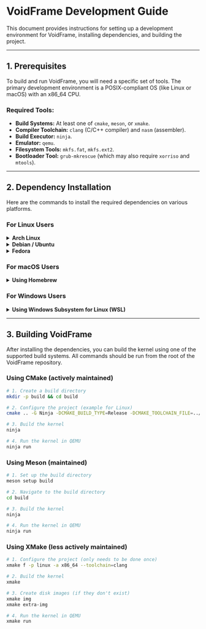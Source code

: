 # VoidFrame Development Guide

This document provides instructions for setting up a development environment for VoidFrame, installing dependencies, and building the project.

---

## 1. Prerequisites

To build and run VoidFrame, you will need a specific set of tools. The primary development environment is a POSIX-compliant OS (like Linux or macOS) with an x86_64 CPU.

### Required Tools:
- **Build Systems:** At least one of `cmake`, `meson`, or `xmake`.
- **Compiler Toolchain:** `clang` (C/C++ compiler) and `nasm` (assembler).
- **Build Executor:** `ninja`.
- **Emulator:** `qemu`.
- **Filesystem Tools:** `mkfs.fat`, `mkfs.ext2`.
- **Bootloader Tool:** `grub-mkrescue` (which may also require `xorriso` and `mtools`).

---

## 2. Dependency Installation

Here are the commands to install the required dependencies on various platforms.

### For Linux Users

<details>
<summary><b>Arch Linux</b></summary>

```bash
# Update package list and install dependencies
sudo pacman -Syu cmake meson xmake ninja clang nasm qemu-full dosfstools e2fsprogs grub xorriso mtools
```

</details>

<details>
<summary><b>Debian / Ubuntu</b></summary>

```bash
# Update package list and install dependencies
sudo apt update
sudo apt install -y cmake meson ninja-build clang nasm qemu-system-x86 dosfstools e2fsprogs grub-pc-bin xorriso mtools

# Install xmake via the official script
bash -c "$(curl -fsSL https://xmake.io/shget.text)"
```

</details>

<details>
<summary><b>Fedora</b></summary>

```bash
# Install dependencies
sudo dnf install -y cmake meson ninja-build clang nasm qemu-system-x86 dosfstools e2fsprogs grub2-tools-extra xorriso mtools

# Install xmake via the official script
curl -fsSL https://xmake.io/shget.text | bash
```

</details>

### For macOS Users

<details>
<summary><b>Using Homebrew</b></summary>

It is recommended to use [Homebrew](https://brew.sh/) to install packages on macOS.

```bash
# Install dependencies via Homebrew
brew install cmake meson xmake ninja llvm nasm qemu e2fsprogs dosfstools grub

# Add LLVM to your PATH so the build system can find clang
echo 'export PATH="/usr/local/opt/llvm/bin:$PATH"' >> ~/.zshrc
source ~/.zshrc
```

</details>

### For Windows Users

<details>
<summary><b>Using Windows Subsystem for Linux (WSL)</b></summary>

Native development on Windows is not recommended due to the difficulty in setting up the required kernel development tools (like GRUB and `mkfs`).

The recommended approach is to use [WSL](https://learn.microsoft.com/en-us/windows/wsl/install), which allows you to run a Linux environment directly on Windows.

1.  Install WSL with a distribution like **Ubuntu**. 
2.  Open your WSL terminal.
3.  Follow the **Debian / Ubuntu** instructions above to install the dependencies.

</details>

---

## 3. Building VoidFrame

After installing the dependencies, you can build the kernel using one of the supported build systems. All commands should be run from the root of the VoidFrame repository.

### Using CMake (actively maintained)

```bash
# 1. Create a build directory
mkdir -p build && cd build

# 2. Configure the project (example for Linux)
cmake .. -G Ninja -DCMAKE_BUILD_TYPE=Release -DCMAKE_TOOLCHAIN_FILE=../cmake/toolchain/linux-x64.cmake

# 3. Build the kernel
ninja

# 4. Run the kernel in QEMU
ninja run
```

### Using Meson (maintained)

```bash
# 1. Set up the build directory
meson setup build

# 2. Navigate to the build directory
cd build

# 3. Build the kernel
ninja

# 4. Run the kernel in QEMU
ninja run
```


### Using XMake (less actively maintained)

```bash
# 1. Configure the project (only needs to be done once)
xmake f -p linux -a x86_64 --toolchain=clang

# 2. Build the kernel
xmake

# 3. Create disk images (if they don't exist)
xmake img
xmake extra-img

# 4. Run the kernel in QEMU
xmake run
```